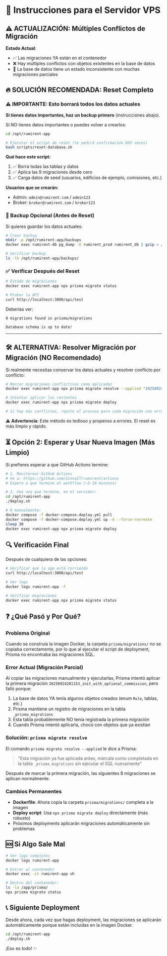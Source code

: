 # 🚀 Instrucciones para el Servidor VPS

## ⚠️ ACTUALIZACIÓN: Múltiples Conflictos de Migración

**Estado Actual**:
- ✅ Las migraciones YA están en el contenedor
- ❌ Hay múltiples conflictos con objetos existentes en la base de datos
- 📝 La base de datos tiene un estado inconsistente con muchas migraciones parciales

## 🔥 SOLUCIÓN RECOMENDADA: Reset Completo

### ⚠️ IMPORTANTE: Esto borrará todos los datos actuales

**Si tienes datos importantes, haz un backup primero** (instrucciones abajo).

Si NO tienes datos importantes o puedes volver a crearlos:

```bash
cd /opt/rumirent-app

# Ejecutar el script de reset (te pedirá confirmación DOS veces)
bash scripts/reset-database.sh
```

**Qué hace este script:**
1. ✅ Borra todas las tablas y datos
2. ✅ Aplica las 9 migraciones desde cero
3. ✅ Carga datos de seed (usuarios, edificios de ejemplo, comisiones, etc.)

**Usuarios que se crearán:**
- Admin: `admin@rumirent.com` / `admin123`
- Broker: `broker@rumirent.com` / `broker123`

### 💾 Backup Opcional (Antes de Reset)

Si quieres guardar los datos actuales:

```bash
# Crear backup
mkdir -p /opt/rumirent-app/backups
docker exec rumirent-db pg_dump -U rumirent_prod rumirent_db | gzip > /opt/rumirent-app/backups/backup_$(date +%Y%m%d_%H%M%S).sql.gz

# Verificar backup
ls -lh /opt/rumirent-app/backups/
```

### ✅ Verificar Después del Reset

```bash
# Estado de migraciones
docker exec rumirent-app npx prisma migrate status

# Probar la API
curl http://localhost:3000/api/test
```

Deberías ver:
```
9 migrations found in prisma/migrations

Database schema is up to date!
```

---

## 🛠️ ALTERNATIVA: Resolver Migración por Migración (NO Recomendado)

Si realmente necesitas conservar los datos actuales y resolver conflicto por conflicto:

```bash
# Marcar migraciones conflictivas como aplicadas
docker exec rumirent-app npx prisma migrate resolve --applied "20250924201153_init_with_optional_commission"

# Intentar aplicar las restantes
docker exec rumirent-app npx prisma migrate deploy

# Si hay más conflictos, repite el proceso para cada migración con error
```

⚠️ **Advertencia**: Este método es tedioso y propenso a errores. El reset es más limpio y rápido.

## ⏳ Opción 2: Esperar y Usar Nueva Imagen (Más Limpio)

Si prefieres esperar a que GitHub Actions termine:

```bash
# 1. Monitorear GitHub Actions
# Ve a: https://github.com/SinnaIT/rumirent/actions
# Espera a que termine el workflow (~5-10 minutos)

# 2. Una vez que termine, en el servidor:
cd /opt/rumirent-app
./deploy.sh

# O manualmente:
docker compose -f docker-compose.deploy.yml pull
docker compose -f docker-compose.deploy.yml up -d --force-recreate
sleep 30
docker exec rumirent-app npx prisma migrate deploy
```

## 🔍 Verificación Final

Después de cualquiera de las opciones:

```bash
# Verificar que la app está corriendo
curl http://localhost:3000/api/test

# Ver logs
docker logs rumirent-app -f

# Verificar migraciones
docker exec rumirent-app npx prisma migrate status
```

## ❓ ¿Qué Pasó y Por Qué?

### Problema Original
Cuando se construía la imagen Docker, la carpeta `prisma/migrations/` no se copiaba correctamente, por lo que al ejecutar el script de deployment, Prisma no encontraba las migraciones SQL.

### Error Actual (Migración Parcial)
Al copiar las migraciones manualmente y ejecutarlas, Prisma intentó aplicar la primera migración `20250924201153_init_with_optional_commission`, pero falló porque:

1. La base de datos YA tenía algunos objetos creados (enum `Role`, tablas, etc.)
2. Prisma mantiene un registro de migraciones en la tabla `_prisma_migrations`
3. Esta tabla probablemente NO tenía registrada la primera migración
4. Cuando Prisma intentó aplicarla, chocó con objetos que ya existían

### Solución: `prisma migrate resolve`
El comando `prisma migrate resolve --applied` le dice a Prisma:
> "Esta migración ya fue aplicada antes, márcala como completada en la tabla `_prisma_migrations` sin ejecutar el SQL nuevamente"

Después de marcar la primera migración, las siguientes 8 migraciones se aplican normalmente.

### Cambios Permanentes
- **Dockerfile**: Ahora copia la carpeta `prisma/migrations/` completa a la imagen
- **Deploy script**: Usa `npx prisma migrate deploy` directamente (más robusto)
- Próximos deployments aplicarán migraciones automáticamente sin problemas

## 🆘 Si Algo Sale Mal

```bash
# Ver logs completos
docker logs rumirent-app

# Entrar al contenedor
docker exec -it rumirent-app sh

# Dentro del contenedor:
ls -la /app/prisma/
npx prisma migrate status
```

## 📞 Siguiente Deployment

Desde ahora, cada vez que hagas deployment, las migraciones se aplicarán automáticamente porque están incluidas en la imagen Docker.

```bash
cd /opt/rumirent-app
./deploy.sh
```

¡Eso es todo! ✨
